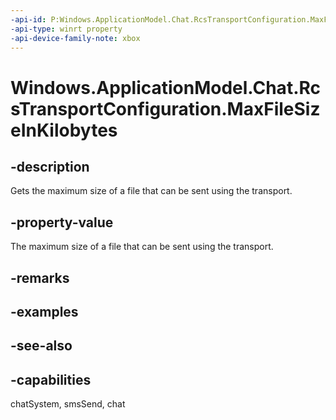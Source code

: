 ```yaml
---
-api-id: P:Windows.ApplicationModel.Chat.RcsTransportConfiguration.MaxFileSizeInKilobytes
-api-type: winrt property
-api-device-family-note: xbox
---
```


<!-- Property syntax
public int MaxFileSizeInKilobytes { get; }
-->

# Windows.ApplicationModel.Chat.RcsTransportConfiguration.MaxFileSizeInKilobytes

## -description
Gets the maximum size of a file that can be sent using the transport.

## -property-value
The maximum size of a file that can be sent using the transport.

## -remarks

## -examples

## -see-also

## -capabilities
chatSystem, smsSend, chat
